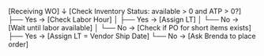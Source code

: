 [Receiving WO]
       ↓
[Check Inventory Status: available > 0 and ATP > 0?]
       ├── Yes → [Check Labor Hour]
       │          ├── Yes → [Assign LT]
       │          └── No  → [Wait until labor available]
       │
       └── No  → [Check if PO for short items exists]
                  ├── Yes → [Assign LT = Vendor Ship Date]
                  └── No  → [Ask Brenda to place order]
